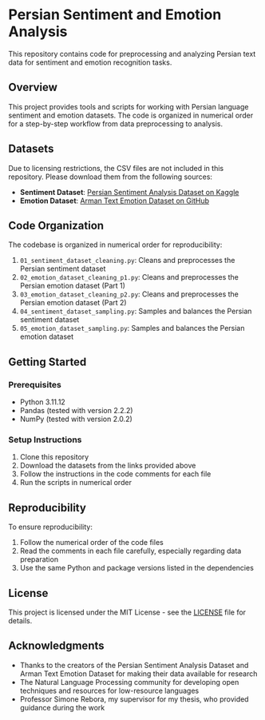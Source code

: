 # Persian Sentiment and Emotion Analysis

This repository contains code for preprocessing and analyzing Persian text data for sentiment and emotion recognition tasks.

## Overview

This project provides tools and scripts for working with Persian language sentiment and emotion datasets. The code is organized in numerical order for a step-by-step workflow from data preprocessing to analysis.

## Datasets

Due to licensing restrictions, the CSV files are not included in this repository. Please download them from the following sources:

- **Sentiment Dataset**: [Persian Sentiment Analysis Dataset on Kaggle](https://www.kaggle.com/datasets/instatext/persian-sentiment-analysis-dataset)
- **Emotion Dataset**: [Arman Text Emotion Dataset on GitHub](https://github.com/Arman-Rayan-Sharif/arman-text-emotion)

## Code Organization

The codebase is organized in numerical order for reproducibility:

1. `01_sentiment_dataset_cleaning.py`: Cleans and preprocesses the Persian sentiment dataset
2. `02_emotion_dataset_cleaning_p1.py`: Cleans and preprocesses the Persian emotion dataset (Part 1)
3. `03_emotion_dataset_cleaning_p2.py`: Cleans and preprocesses the Persian emotion dataset (Part 2)
4. `04_sentiment_dataset_sampling.py`: Samples and balances the Persian sentiment dataset
5. `05_emotion_dataset_sampling.py`: Samples and balances the Persian emotion dataset

## Getting Started

### Prerequisites

- Python 3.11.12
- Pandas (tested with version 2.2.2)
- NumPy (tested with version 2.0.2)

### Setup Instructions

1. Clone this repository
2. Download the datasets from the links provided above
3. Follow the instructions in the code comments for each file
4. Run the scripts in numerical order

## Reproducibility

To ensure reproducibility:
1. Follow the numerical order of the code files
2. Read the comments in each file carefully, especially regarding data preparation
3. Use the same Python and package versions listed in the dependencies

## License

This project is licensed under the MIT License - see the [LICENSE](LICENSE) file for details.

## Acknowledgments

- Thanks to the creators of the Persian Sentiment Analysis Dataset and Arman Text Emotion Dataset for making their data available for research
- The Natural Language Processing community for developing open techniques and resources for low-resource languages
- Professor Simone Rebora, my supervisor for my thesis, who provided guidance during the work

